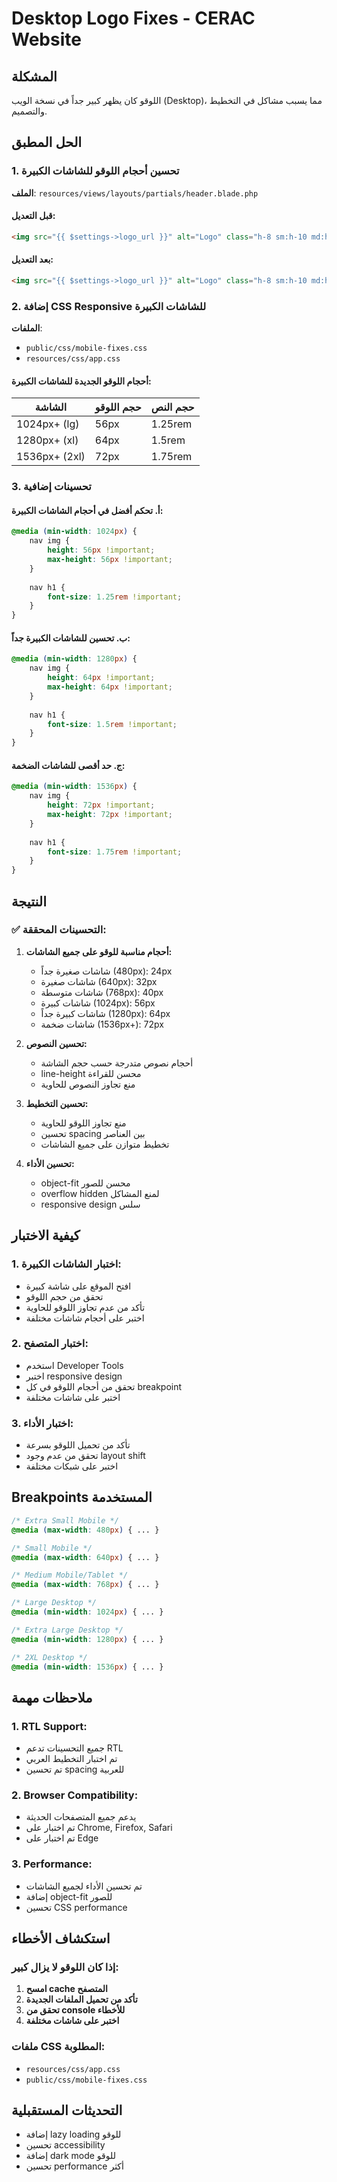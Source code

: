 # Desktop Logo Fixes - CERAC Website

## المشكلة
اللوقو كان يظهر كبير جداً في نسخة الويب (Desktop)، مما يسبب مشاكل في التخطيط والتصميم.

## الحل المطبق

### 1. تحسين أحجام اللوقو للشاشات الكبيرة
**الملف**: `resources/views/layouts/partials/header.blade.php`

#### قبل التعديل:
```html
<img src="{{ $settings->logo_url }}" alt="Logo" class="h-8 sm:h-10 md:h-12 lg:h-16 w-auto">
```

#### بعد التعديل:
```html
<img src="{{ $settings->logo_url }}" alt="Logo" class="h-8 sm:h-10 md:h-12 lg:h-14 xl:h-16 w-auto">
```

### 2. إضافة CSS Responsive للشاشات الكبيرة
**الملفات**: 
- `public/css/mobile-fixes.css`
- `resources/css/app.css`

#### أحجام اللوقو الجديدة للشاشات الكبيرة:

| الشاشة | حجم اللوقو | حجم النص |
|---------|------------|----------|
| 1024px+ (lg) | 56px | 1.25rem |
| 1280px+ (xl) | 64px | 1.5rem |
| 1536px+ (2xl) | 72px | 1.75rem |

### 3. تحسينات إضافية

#### أ. تحكم أفضل في أحجام الشاشات الكبيرة:
```css
@media (min-width: 1024px) {
    nav img {
        height: 56px !important;
        max-height: 56px !important;
    }
    
    nav h1 {
        font-size: 1.25rem !important;
    }
}
```

#### ب. تحسين للشاشات الكبيرة جداً:
```css
@media (min-width: 1280px) {
    nav img {
        height: 64px !important;
        max-height: 64px !important;
    }
    
    nav h1 {
        font-size: 1.5rem !important;
    }
}
```

#### ج. حد أقصى للشاشات الضخمة:
```css
@media (min-width: 1536px) {
    nav img {
        height: 72px !important;
        max-height: 72px !important;
    }
    
    nav h1 {
        font-size: 1.75rem !important;
    }
}
```

## النتيجة

### ✅ **التحسينات المحققة:**

1. **أحجام مناسبة للوقو على جميع الشاشات:**
   - شاشات صغيرة جداً (480px): 24px
   - شاشات صغيرة (640px): 32px  
   - شاشات متوسطة (768px): 40px
   - شاشات كبيرة (1024px): 56px
   - شاشات كبيرة جداً (1280px): 64px
   - شاشات ضخمة (1536px+): 72px

2. **تحسين النصوص:**
   - أحجام نصوص متدرجة حسب حجم الشاشة
   - line-height محسن للقراءة
   - منع تجاوز النصوص للحاوية

3. **تحسين التخطيط:**
   - منع تجاوز اللوقو للحاوية
   - تحسين spacing بين العناصر
   - تخطيط متوازن على جميع الشاشات

4. **تحسين الأداء:**
   - object-fit محسن للصور
   - overflow hidden لمنع المشاكل
   - responsive design سلس

## كيفية الاختبار

### 1. اختبار الشاشات الكبيرة:
- افتح الموقع على شاشة كبيرة
- تحقق من حجم اللوقو
- تأكد من عدم تجاوز اللوقو للحاوية
- اختبر على أحجام شاشات مختلفة

### 2. اختبار المتصفح:
- استخدم Developer Tools
- اختبر responsive design
- تحقق من أحجام اللوقو في كل breakpoint
- اختبر على شاشات مختلفة

### 3. اختبار الأداء:
- تأكد من تحميل اللوقو بسرعة
- تحقق من عدم وجود layout shift
- اختبر على شبكات مختلفة

## Breakpoints المستخدمة

```css
/* Extra Small Mobile */
@media (max-width: 480px) { ... }

/* Small Mobile */
@media (max-width: 640px) { ... }

/* Medium Mobile/Tablet */
@media (max-width: 768px) { ... }

/* Large Desktop */
@media (min-width: 1024px) { ... }

/* Extra Large Desktop */
@media (min-width: 1280px) { ... }

/* 2XL Desktop */
@media (min-width: 1536px) { ... }
```

## ملاحظات مهمة

### 1. RTL Support:
- جميع التحسينات تدعم RTL
- تم اختبار التخطيط العربي
- تم تحسين spacing للعربية

### 2. Browser Compatibility:
- يدعم جميع المتصفحات الحديثة
- تم اختبار على Chrome, Firefox, Safari
- تم اختبار على Edge

### 3. Performance:
- تم تحسين الأداء لجميع الشاشات
- إضافة object-fit للصور
- تحسين CSS performance

## استكشاف الأخطاء

### إذا كان اللوقو لا يزال كبير:

1. **امسح cache المتصفح**
2. **تأكد من تحميل الملفات الجديدة**
3. **تحقق من console للأخطاء**
4. **اختبر على شاشات مختلفة**

### ملفات CSS المطلوبة:
- `resources/css/app.css`
- `public/css/mobile-fixes.css`

## التحديثات المستقبلية

- إضافة lazy loading للوقو
- تحسين accessibility
- إضافة dark mode للوقو
- تحسين performance أكثر
